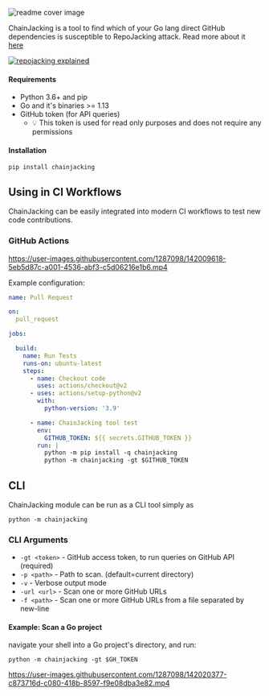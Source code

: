 ![readme cover image](https://user-images.githubusercontent.com/1287098/142020269-af916c4d-7c66-4893-a030-daa4113e00f4.png)

ChainJacking is a tool to find which of your Go lang direct GitHub dependencies is susceptible to RepoJacking attack. Read more about it [here](https://checkmarx.com/blog/a-new-type-of-supply-chain-attack-could-put-popular-admin-tools-at-risk/)

[![repojacking explained](https://img.youtube.com/vi/xrafnrkKfEg/0.jpg)](https://www.youtube.com/watch?v=xrafnrkKfEg)


#### Requirements
- Python 3.6+ and pip
- Go and it's binaries >= 1.13
- GitHub token (for API queries) 
  - 💡 This token is used for read only purposes and does not require any permissions 

#### Installation
```
pip install chainjacking
```

## Using in CI Workflows
ChainJacking can be easily integrated into modern CI workflows to test new code contributions.  


### GitHub Actions

https://user-images.githubusercontent.com/1287098/142009618-5eb5d87c-a001-4536-abf3-c5d06216e1b6.mp4

Example configuration:
```yaml
name: Pull Request

on:
  pull_request

jobs:

  build:
    name: Run Tests
    runs-on: ubuntu-latest
    steps:
      - name: Checkout code
        uses: actions/checkout@v2
      - uses: actions/setup-python@v2
        with:
          python-version: '3.9'

      - name: ChainJacking tool test
        env:
          GITHUB_TOKEN: ${{ secrets.GITHUB_TOKEN }}
        run: |
          python -m pip install -q chainjacking
          python -m chainjacking -gt $GITHUB_TOKEN
```


## CLI
ChainJacking module can be run as a CLI tool simply as 
```
python -m chainjacking
```

### CLI Arguments
- `-gt <token>` - GitHub access token, to run queries on GitHub API (required)
- `-p <path>` - Path to scan. (default=current directory)
- `-v` - Verbose output mode
- `-url <url>` - Scan one or more GitHub URLs
- `-f <path>` - Scan one or more GitHub URLs from a file separated by new-line


#### Example: Scan a Go project
navigate your shell into a Go project's directory, and run:
```
python -m chainjacking -gt $GH_TOKEN
```

https://user-images.githubusercontent.com/1287098/142020377-c873716d-c080-418b-8597-f9e08dba3e82.mp4


